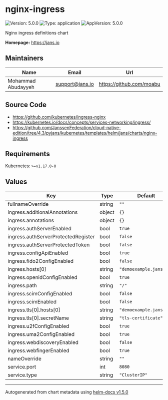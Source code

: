 # nginx-ingress

![Version: 5.0.0](https://img.shields.io/badge/Version-5.0.0-informational?style=flat-square) ![Type: application](https://img.shields.io/badge/Type-application-informational?style=flat-square) ![AppVersion: 5.0.0](https://img.shields.io/badge/AppVersion-5.0.0-informational?style=flat-square)

Nginx ingress definitions chart

**Homepage:** <https://jans.io>

## Maintainers

| Name | Email | Url |
| ---- | ------ | --- |
| Mohammad Abudayyeh | support@jans.io | https://github.com/moabu |

## Source Code

* <https://github.com/kubernetes/ingress-nginx>
* <https://kubernetes.io/docs/concepts/services-networking/ingress/>
* <https://github.com/JanssenFederation/cloud-native-edition/tree/4.3/pyjans/kubernetes/templates/helm/jans/charts/nginx-ingress>

## Requirements

Kubernetes: `>=v1.17.0-0`

## Values

| Key | Type | Default | Description |
|-----|------|---------|-------------|
| fullnameOverride | string | `""` |  |
| ingress.additionalAnnotations | object | `{}` |  |
| ingress.annotations | object | `{}` |  |
| ingress.authServerEnabled | bool | `true` |  |
| ingress.authServerProtectedRegister | bool | `false` |  |
| ingress.authServerProtectedToken | bool | `false` |  |
| ingress.configApiEnabled | bool | `true` |  |
| ingress.fido2ConfigEnabled | bool | `false` |  |
| ingress.hosts[0] | string | `"demoexample.jans.io"` |  |
| ingress.openidConfigEnabled | bool | `true` |  |
| ingress.path | string | `"/"` |  |
| ingress.scimConfigEnabled | bool | `false` |  |
| ingress.scimEnabled | bool | `false` |  |
| ingress.tls[0].hosts[0] | string | `"demoexample.jans.io"` |  |
| ingress.tls[0].secretName | string | `"tls-certificate"` |  |
| ingress.u2fConfigEnabled | bool | `true` |  |
| ingress.uma2ConfigEnabled | bool | `true` |  |
| ingress.webdiscoveryEnabled | bool | `false` |  |
| ingress.webfingerEnabled | bool | `true` |  |
| nameOverride | string | `""` |  |
| service.port | int | `8080` |  |
| service.type | string | `"ClusterIP"` |  |

----------------------------------------------
Autogenerated from chart metadata using [helm-docs v1.5.0](https://github.com/norwoodj/helm-docs/releases/v1.5.0)
